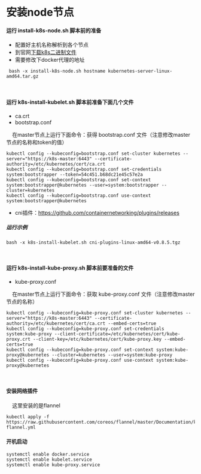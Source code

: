 # 安装node节点

#### 运行 install-k8s-node.sh 脚本前的准备
+ 配置好主机名称解析到各个节点
+ 到官网[下载k8s二进制文件](https://github.com/kubernetes/kubernetes/releases "下载k8s二进制文件")
+ 需要修改下docker代理的地址

```console
 bash -x install-k8s-node.sh hostname kubernetes-server-linux-amd64.tar.gz
 ```
<br>

#### 运行 k8s-install-kubelet.sh 脚本前准备下面几个文件
+ ca.crt
+ bootstrap.conf

&nbsp;&nbsp;&nbsp;&nbsp;在master节点上运行下面命令：获得 bootstrap.conf 文件（注意修改master节点的名称和token的值）

```console
kubectl config --kubeconfig=bootstrap.conf set-cluster kubernetes --server="https://k8s-master:6443" --certificate-authority=/etc/kubernetes/cert/ca.crt
kubectl config --kubeconfig=bootstrap.conf set-credentials system:bootstrapper --token=54c451.b68dc21e45c57e2a
kubectl config --kubeconfig=bootstrap.conf set-context system:bootstrapper@kubernetes --user=system:bootstrapper --cluster=kubernetes
kubectl config --kubeconfig=bootstrap.conf use-context system:bootstrapper@kubernetes
```
+ cni插件：https://github.com/containernetworking/plugins/releases


##### 运行示例
```console
bash -x k8s-install-kubelet.sh cni-plugins-linux-amd64-v0.8.5.tgz
```

<br>

#### 运行 k8s-install-kube-proxy.sh 脚本前要准备的文件

+ kube-proxy.conf

&nbsp;&nbsp;&nbsp;&nbsp;在master节点上运行下面命令：获取 kube-proxy.conf 文件（注意修改master节点的名称）

```console
kubectl config --kubeconfig=kube-proxy.conf set-cluster kubernetes --server="https://k8s-master:6443" --certificate-authority=/etc/kubernetes/cert/ca.crt --embed-certs=true
kubectl config --kubeconfig=kube-proxy.conf set-credentials system:kube-proxy --client-certificate=/etc/kubernetes/cert/kube-proxy.crt --client-key=/etc/kubernetes/cert/kube-proxy.key --embed-certs=true
kubectl config --kubeconfig=kube-proxy.conf set-context system:kube-proxy@kubernetes --cluster=kubernetes --user=system:kube-proxy
kubectl config --kubeconfig=kube-proxy.conf use-context system:kube-proxy@kubernetes
```
<br>

#### 安装网络插件

&nbsp;&nbsp;&nbsp;&nbsp;这里安装的是flannel

```console
kubectl apply -f https://raw.githubusercontent.com/coreos/flannel/master/Documentation/kube-flannel.yml
```

#### 开机启动

```console
systemctl enable docker.service
systemctl enable kubelet.service
systemctl enable kube-proxy.service
```
